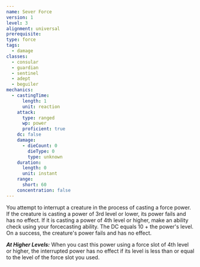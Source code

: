 ```yaml
---
name: Sever Force
version: 1
level: 3
alignment: universal
prerequisite: 
type: force
tags:
  - damage
classes:
  - consular
  - guardian
  - sentinel
  - adept
  - beguiler
mechanics:
  - castingTime:
      length: 1
      unit: reaction
    attack:
      type: ranged
      wp: power
      proficient: true
    dc: false
    damage:
      - dieCount: 0
        dieType: 0
        type: unknown
    duration:
      length: 0
      unit: instant
    range:
      short: 60
    concentration: false
---
```

You attempt to interrupt a creature in the process of casting a force power. If the creature is casting a power of 3rd level or lower, its power fails and has no effect. If it is casting a power of 4th level or higher, make an ability check using your forcecasting ability. The DC equals 10 + the power's level. On a success, the creature's power fails and has no effect.

***__At Higher Levels__:*** When you cast this power using a force slot of 4th level or higher, the interrupted power has no effect if its level is less than or equal to the level of the force slot you used.
    